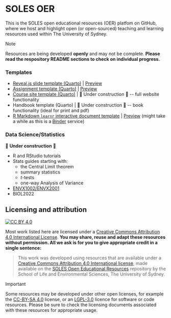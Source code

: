 # SOLES OER
This is the SOLES open educational resources (OER) platfom on GitHub, where we host and highlight open (or open-sourced) teaching and learning resources used within The University of Sydney.

> [!Note]
> Resources are being developed **openly** and may not be complete. **Please read the respository README sections to check on individual progress.**

### Templates

- [Reveal.js slide template (Quarto)](https://github.com/usyd-soles-edu/soles-revealjs) | [Preview](https://usyd-soles-edu.github.io/soles-revealjs/#/title-slide)
- [Assignment template (Quarto)](https://github.com/usyd-soles-edu/soles-assignment-quarto) | [Preview](https://usyd-soles-edu.github.io/soles-assignment/)
- [Course site template (Quarto)](https://github.com/usyd-soles-edu/soles-handbook-quarto) | 🚧 Under construction 🚧 -- full website functionality
- Handbook template (Quarto) | 🚧 Under construction 🚧 -- book functionality (ideal for print and pdf)
- [R Markdown `learnr` interactive document template](https://github.com/usyd-soles-edu/soles-learnr) | [Preview](https://mybinder.org/v2/gh/usyd-soles-edu/soles-learnr/main?urlpath=shiny/tutorial/learnr.Rmd) (might take a while as this is a [Binder](https://mybinder.readthedocs.io/en/latest/howto/speed.html) service)

### Data Science/Statistics
🚧 **Under construction** 🚧

- R and RStudio tutorials
- Stats guides starting with:
  - the Central Limit theorem
  - summary statistics
  - $t$-tests
  - one-way Analysis of Variance
- [ENVX1002/ENVX2001](https://github.com/ENVX-resources)
- BIOL2022


## Licensing and attribution

[![CC BY 4.0][cc-by-image]][cc-by]

Most work listed here are licensed under a [Creative Commons Attribution 4.0 International License][cc-by]. **You may share, reuse and adapt these resources without permission. All we ask is for you to give appropriate credit in a single sentence:**

> This work was developed using resources that are available under a [Creative Commons Attribution 4.0 International license][cc-by], made available on the [SOLES Open Educational Resources](https://github.com/usyd-soles-edu) repository by the School of Life and Environmental Sciences, The University of Sydney.

> [!Important]
> Some resources may be developed under other open licenses, for example the [CC-BY-SA 4.0](https://creativecommons.org/licenses/by-sa/4.0/deed.en) license, or an [LGPL-3.0](https://www.gnu.org/licenses/lgpl-3.0.en.html#license-text) licence for software or code resources. Please be sure to check the licensing documents associated with these resources for appropriate usage. 

[cc-by]: http://creativecommons.org/licenses/by/4.0/
[cc-by-image]: https://i.creativecommons.org/l/by/4.0/88x31.png
